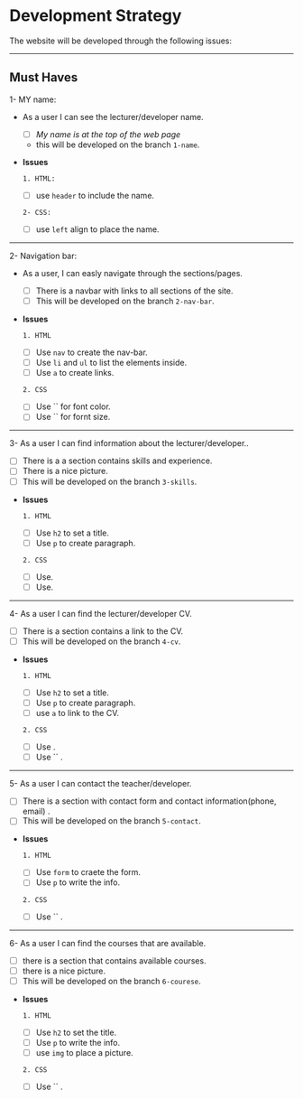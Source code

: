 # Development Strategy

The website will be developed through the following issues:

---

## Must Haves

1- MY name:

- As a user I can see the lecturer/developer name.

  - [ ] _My name is at the top of the web page_
  - this will be developed on the branch `1-name`.

- **Issues**

  `1. HTML:`

  - [ ] use `header` to include the name.

  `2- CSS:`

  - [ ] use `left` align to place the name.

---

2- Navigation bar:

- As a user, I can easly navigate through the sections/pages.

  - [ ] There is a navbar with links to all sections of the site.
  - [ ] This will be developed on the branch `2-nav-bar`.

- **Issues**

  `1. HTML`

  - [ ] Use `nav` to create the nav-bar.
  - [ ] Use `li` and `ul` to list the elements inside.
  - [ ] Use `a` to create links.

  `2. CSS`

  - [ ] Use `` for font color.
  - [ ] Use `` for fornt size.

---

3- As a user I can find information about the lecturer/developer..

- [ ] There is a a section contains skills and experience.
- [ ] There is a nice picture.
- [ ] This will be developed on the branch `3-skills`.

- **Issues**

  `1. HTML`

  - [ ] Use `h2` to set a title.
  - [ ] Use `p` to create paragraph.

  `2. CSS`

  - [ ] Use.
  - [ ] Use.

---

4- As a user I can find the lecturer/developer CV.

- [ ] There is a section contains a link to the CV.
- [ ] This will be developed on the branch `4-cv`.

- **Issues**

  `1. HTML`

  - [ ] Use `h2` to set a title.
  - [ ] Use `p` to create paragraph.
  - [ ] use `a` to link to the CV.

  `2. CSS`

  - [ ] Use .
  - [ ] Use `` .

---

5- As a user I can contact the teacher/developer.

- [ ] There is a section with contact form and contact information(phone, email)
      .
- [ ] This will be developed on the branch `5-contact`.

- **Issues**

  `1. HTML`

  - [ ] Use `form` to craete the form.
  - [ ] Use `p` to write the info.

  `2. CSS`

  - [ ] Use `` .

---

6- As a user I can find the courses that are available.

- [ ] there is a section that contains available courses.
- [ ] there is a nice picture.
- [ ] This will be developed on the branch `6-courese`.

- **Issues**

  `1. HTML`

  - [ ] Use `h2` to set the title.
  - [ ] Use `p` to write the info.
  - [ ] use `img` to place a picture.

  `2. CSS`

  - [ ] Use `` .
